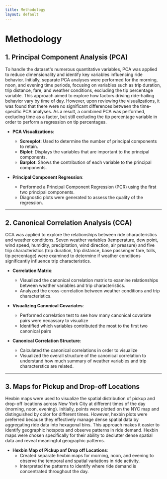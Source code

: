 ```yaml
---
title: Methodology
layout: default
--- 
```


# Methodology

## 1. **Principal Component Analysis (PCA)**

To handle the dataset's numerous quantitative variables, PCA was applied to reduce dimensionality and identify key variables influencing ride behavior. Initially, separate PCA analyses were performed for the morning, noon, and evening time periods, focusing on variables such as trip duration, trip distance, fare, and weather conditions, excluding the tip percentage variable. This approach aimed to explore how factors driving ride-hailing behavior vary by time of day. However, upon reviewing the visualizations, it was found that there were no significant differences between the time-specific PCA analyses. As a result, a combined PCA was performed, excluding time as a factor, but still excluding the tip percentage variable in order to perform a regression on tip percentages.

- **PCA Visualizations**: 
  - **Screeplot**: Used to determine the number of principal components to retain.
  - **Biplot**: Displays the variables that are important to the principal components.
  - **Barplot**: Shows the contribution of each variable to the principal components.
  
- **Principal Component Regression**:
  - Performed a Principal Component Regression (PCR) using the first two principal components.
  - Diagnostic plots were generated to assess the quality of the regression.

---

## 2. **Canonical Correlation Analysis (CCA)**
CCA was applied to explore the relationships between ride characteristics and weather conditions. Seven weather variables (temperature, dew point, wind speed, humidity, precipitation, wind direction, air pressure) and five trip characteristics (trip duration, trip distance, base passenger fare, tolls, tip percentage) were examined to determine if weather conditions significantly influence trip characteristics.

- **Correlation Matrix**: 
  - Visualized the canonical correlation matrix to examine relationships between weather variables and trip characteristics.
  - Analyzed the cross-correlation between weather conditions and trip characteristics.
    
- **Visualizing Canonical Covariates**:
  - Performed correlation test to see how many canonical covariate pairs were necassary to visualize
  - Identified which variables contributed the most to the first two canonical pairs
    

- **Canonical Correlation Structure**:
  - Calculated the canonical correlations in order to visualize
  - Visualized the overall structure of the canonical correlation to understand how much summary of weather variables and trip characterstics are related.

---

## 3. **Maps for Pickup and Drop-off Locations**
Hexbin maps were used to visualize the spatial distribution of pickup and drop-off locations across New York City at different times of the day (morning, noon, evening). Initially, points were plotted on the NYC map and distinguished by color for different times. However, hexbin plots were preferred because they effectively manage dense spatial data by aggregating ride data into hexagonal bins. This approach makes it easier to identify geographic hotspots and observe patterns in ride demand. Hexbin maps were chosen specifically for their ability to declutter dense spatial data and reveal meaningful geographic patterns. 

- **Hexbin Map of Pickup anf Drop off Locations**: 
  - Created separate hexbin maps for morning, noon, and evening to observe the temporal and spatial variations in ride activity.
  - Interpreted the patterns to identify where ride demand is concentrated throughout the day.
 
  

